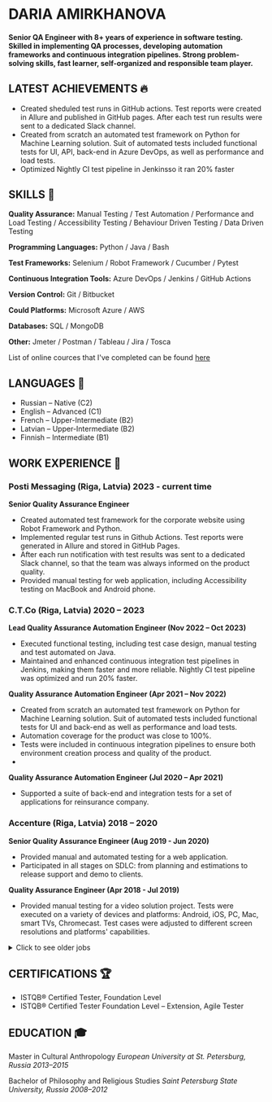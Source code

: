 # DARIA AMIRKHANOVA
#### Senior QA Engineer with 8+ years of experience in software testing. Skilled in implementing QA processes, developing automation frameworks and continuous integration pipelines. Strong problem-solving skills, fast learner, self-organized and responsible team player.



## LATEST ACHIEVEMENTS 🔥 
- Created sheduled test runs in GitHub actions. Test reports were created in Allure and published in GitHub pages. After each test run results were sent to a dedicated Slack channel.
- Created from scratch an automated test framework on Python for Machine Learning solution. Suit of automated tests included functional tests for UI, API, back-end in Azure DevOps, as well as performance and load tests.
- Optimized Nightly CI test pipeline in Jenkinsso it ran 20% faster

## SKILLS 💁

**Quality Assurance:** Manual Testing / Test Automation / Performance and Load Testing / Accessibility Testing / Behaviour Driven Testing / Data Driven Testing

**Programming Languages:** Python / Java /  Bash

**Test Frameworks:** Selenium / Robot Framework / Cucumber / Pytest

**Continuous Integration Tools:** Azure DevOps / Jenkins / GitHub Actions
 
**Version Control:**  Git / Bitbucket
 
**Could Platforms:** Microsoft Azure / AWS

**Databases:** SQL / MongoDB
  
**Other:**  Jmeter / Postman / Tableau / Jira / Tosca 

List of online cources that I've completed can be found [here](https://github.com/dariaamir/moocs)

##  LANGUAGES 🎏

- Russian – Native (C2)
- English – Advanced (C1)
- French – Upper-Intermediate (B2)
- Latvian – Upper-Intermediate (B2) 
- Finnish – Intermediate (B1)


## WORK EXPERIENCE 👷

### Posti Messaging (Riga, Latvia)                                      2023 - current time 
**Senior Quality Assurance Engineer**
- Created automated test framework for the corporate website using Robot Framework and Python.
- Implemented regular test runs in Github Actions. Test reports were generated in Allure and stored in GitHub Pages.
- After each run notification with test results was sent to a dedicated Slack channel, so that the team was always informed on the product quality.
- Provided manual testing for web application, including Accessibility testing on MacBook and Android phone.

### C.T.Co (Riga, Latvia)                                      2020 – 2023

**Lead Quality Assurance Automation Engineer (Nov 2022 – Oct 2023)**
- Executed functional testing, including test case design, manual testing and test automated on Java.
- Maintained and enhanced continuous integration test pipelines in Jenkins, making them faster and more reliable. Nightly CI test pipeline was optimized and run 20% faster.

**Quality Assurance Automation Engineer  (Apr 2021 – Nov 2022)**
- Created from scratch an automated test framework on Python for Machine Learning solution. Suit of automated tests included functional tests for UI and back-end as well as performance and load tests. 
- Automation coverage for the product was close to 100%. 
- Tests were included in continuous integration pipelines to ensure both environment creation process and quality of the product.
- 
**Quality Assurance Automation Engineer (Jul 2020 – Apr 2021)**
- Supported a suite of back-end and integration tests for a set of applications for reinsurance company.

### Accenture (Riga, Latvia)                                      2018 – 2020
 
**Senior Quality Assurance Engineer   (Aug 2019 - Jun 2020)**
- Provided manual and automated testing for a web application.
- Participated in all stages on SDLC: from planning and estimations to release support and demo to clients. 

**Quality Assurance Engineer  (Apr 2018 - Jul 2019)**
- Provided manual testing for a video solution project. Tests were executed on a variety of devices and platforms: Android, iOS, PC, Mac, smart TVs, Chromecast. Test cases were adjusted to different screen resolutions and platforms' capabilities.

<details>
<summary>Click to see older jobs</summary>

### Reksoft (Saint Petersburg, Russia)                                      2017 – 2018
**Quality Assurance Automation Engineer**
- Developed from scratch a suite automated test cases for web store's API (Python + pytest).
- Integrated these test within CI process, using Travis. Tests run after every merge to master.
- Test results were automatically sent to a dedicated Slack channel, so development team was informed about code status as soon as possible.

### BeKitzur  (Saint Petersburg, Russia)                                      2016 – 2017
**Quality Assurance Engineer**
- Provided manual and automated testing of a web platform for advertising analytics and management.
- Created manual test plans, based on input from management and developers. 
- Participated in developed of UI test suite (using Python and  Selenium). Daily test runs allowed us to deploy to production 4 times per week.
- Developed and maintained REST API test suite, using SOAPUI and Groovy scripts. This suite helped to automate some of the most repetitive daily tasks.

### NVision Group  (Saint Petersburg, Russia)                                      2015 –  2016
**Manual QA Engineer**
- Executed manual tests of a mobile network operator platform.
- Was part of a distributed team, that provided smoke, sanity, integration and regression testing. 

### Sperasoft   (Saint Petersburg, Russia)                                      2013
**Junoir Manual QA Engineer**
- Executed manual tests on a user management platform.
- Used a variety of devices: PC, Bravia TV, Android phones and tablets, PSP, PS3 etc).
- Participated in test case design.

</details>

## CERTIFICATIONS 🏆
- ISTQB® Certified Tester, Foundation Level
- ISTQB® Certified Tester Foundation Level – Extension, Agile Tester
 
## EDUCATION 🎓

Master in Cultural Anthropology
_European University at St. Petersburg, Russia_
_2013–2015_

Bachelor of Philosophy and Religious Studies
_Saint Petersburg State University, Russia_
_2008–2012_
